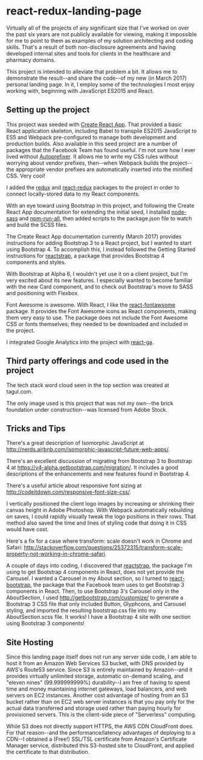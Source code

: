 # react-redux-landing-page

Virtually all of the projects of any significant size that I've worked on over the past six years are not publicly available for viewing, making it impossible for me to point to them as examples of my solution architecting and coding skills. That's a result of both non-disclosure agreements and having developed internal sites and tools for clients in the healthcare and pharmacy domains.

This project is intended to alleviate that problem a bit. It allows me to demonstrate the result--and share the code--of my new (in March 2017) personal landing page. In it, I employ some of the technologies I most enjoy working with, beginning with JavaScript ES2015 and React.

## Setting up the project

This project was seeded with [Create React App](https://github.com/facebookincubator/create-react-app). That provided a basic React application skeleton, including Babel to transpile ES2015 JavaScript to ES5 and Webpack pre-configured to manage both development and production builds. Also available in this seed project are a number of packages that the Facebook Team has found useful. I'm not sure how I ever lived without [Autoprefixer](https://github.com/postcss/autoprefixer). It allows me to write my CSS rules without worrying about vendor prefixes, then--when Webpack builds the project--the appropriate vendor prefixes are automatically inserted into the minified CSS. Very cool!

I added the [redux](https://github.com/reactjs/redux) and [react-redux](https://github.com/reactjs/react-redux) packages to the project in order to connect locally-stored data to my React components.

With an eye toward using Bootstrap in this project, and following the Create React App documentation for extending the initial seed, I installed [node-sass](https://github.com/sass/node-sass) and [npm-run-all](https://github.com/mysticatea/npm-run-all), then added scripts to the package.json file to watch and build the SCSS files.

The Create React App documentation currently (March 2017) provides instructions for adding Bootstrap 3 to a React project, but I wanted to start using Bootstrap 4. To accomplish this, I instead followed the Getting Started instructions for [reactstrap](https://github.com/reactstrap/reactstrap), a package that provides Bootstrap 4 components and styles.

With Bootstrap at Alpha 6, I wouldn't yet use it on a client project, but I'm very excited about its new features. I especially wanted to become familiar with the new Card component, and to check out Bootstrap's move to SASS and positioning with Flexbox.

Font Awesome is awesome. With React, I like the [react-fontawsome](https://github.com/danawoodman/react-fontawesome) package. It provides the Font Awesome icons as React components, making them very easy to use. The package does not include the Font Awesome CSS or fonts themselves; they needed to be downloaded and included in the project.

I integrated Google Analytics into the project with [react-ga](https://github.com/react-ga/react-ga).

## Third party offerings and code used in the project

The tech stack word cloud seen in the top section was created at tagul.com.

The only image used is this project that was not my own--the brick foundation under construction--was licensed from Adobe Stock.


## Tricks and Tips

There's a great description of Isomorphic JavaScript at http://nerds.airbnb.com/isomorphic-javascript-future-web-apps/.

There's an excellent discussion of migrating from Bootstrap 3 to Bootstrap 4 at https://v4-alpha.getbootstrap.com/migration/. It includes a good descriptions of the enhancements and new features found in Bootstrap 4.

There's a useful article about responsive font sizing at http://codeitdown.com/responsive-font-size-css/.

I vertically positioned the client logo images by increasing or shrinking their canvas height in Adobe Photoshop. With Webpack automatically rebuilding on saves, I could rapidly visually tweak the logo positions in their rows. That method also saved the time and lines of styling code that doing it in CSS would have cost.

Here's a fix for a case where transform: scale doesn't work in Chrome and Safari: http://stackoverflow.com/questions/25372315/transform-scale-property-not-working-in-chrome-safari.

A couple of days into coding, I discovered that [reactstrap](https://github.com/reactstrap/reactstrap), the package I'm using to get Bootstrap 4 components in React, does not yet provide the Carousel. I wanted a Carousel in my About section, so I turned to [react-bootstrap](https://react-bootstrap.github.io/), the package that the Facebook team uses to get Bootstrap 3 components in React. Then, to use Bootstrap 3's Carousel only in the AboutSection, I used http://getbootstrap.com/customize/ to generate a Bootstrap 3 CSS file that only included Button, Glyphcons, and Carousel styling, and imported the resulting bootstrap.css file into my AboutSection.scss file. It works! I have a Bootstrap 4 site with one section using Bootstrap 3 components!

## Site Hosting

Since this landing page itself does not run any server side code, I am able to host it from an Amazon Web Services S3 bucket, with DNS provided by AWS's Route53 service. Since S3 is entirely maintained by Amazon--and it provides virtually unlimited storage, automatic on-demand scaling, and "eleven nines" (99.999999999%) durability--I am free of having to spend time and money maintaining internet gateways, load balancers, and web servers on EC2 instances. Another cost advantage of hosting from an S3 bucket rather than on EC2 web server instances is that you pay only for the actual data transferred and storage used rather than paying hourly for provisioned servers. This is the client-side piece of "Serverless" computing.

While S3 does not directly support HTTPS, the AWS CDN CloudFront does. For that reason--and the performance/latency advantages of deploying to a CDN--I obtained a (Free!) SSL/TSL certificate from Amazon's Certificate Manager service, distributed this S3-hosted site to CloudFront, and applied the certificate to that distribution.
